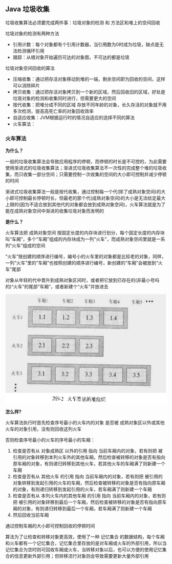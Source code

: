 ## Java 垃圾收集

垃圾收集算法必须要完成两件事：垃圾对象的检测 和 方法区和堆上的空间回收

垃圾对象的检测有两种方法

* 引用计数：每个对象都有个引用计数器，当引用数为0时成为垃圾，缺点是无法检测循环引用
* 跟踪：从根对象开始遍历可达的对象图，不可达的都是垃圾

垃圾对象空间回收的算法

* 压缩收集：通过把存活对象移动到堆的一端，剩余空间即为回收的空间，这样可以消除碎片
* 拷贝收集：通过把存活对象拷贝到一个新的区域，然后回收旧的区域，好处是垃圾对象的检测和收集同时进行，但需要更大的空间
* 按代收集：把堆分成不同的区域 存放不同年龄的对象，长久存活的对象就不用多次检测，提高高死亡率的对象回收效率
* 自适应收集：JVM根据运行时的情况自适应的选择不同的算法
* 火车算法：

### 火车算法

**为什么？**

一般的垃圾收集算法会导致应用程序的停顿，而停顿的时长是不可控的，为此需要使用渐进式的垃圾收集算法；渐进式垃圾收集算法不一次性的完成整个堆的垃圾收集，而只收集一部分空间；只需要控制一次收集的空间的大小即可控制并减少停顿的时间

渐进式垃圾收集算法一般是按代收集，通过控制每一个代(除了成熟对象空间)的大小即可控制最长停顿时长，但最老的那个代(成熟对象空间)的大小是无法给定最大上限的(因为不适合放到其他代的对象都会放到成熟对象空间)，火车算法就是为了能在成熟对象空间中渐进的收集垃圾对象而发明的

**是什么？**

火车算法把 成熟对象空间 按固定长度的内存块进行划分，每个固定长度的内存块叫“车厢”，多个“车厢”组成的内存块成为一列“火车”，而成熟对象空间里就是一系列“火车”组成的空间

“火车”按创建的顺序进行编号，编号小的火车里的对象都是比较老的对象，同样，一列“火车”里的“车厢”也按照创建的顺序进行编号，新创建的“车厢”会被放到“火车”尾部

对象从年轻的代中晋升到成熟对象区间时，或者把它放到已存在的(非最小号吗的)“火车”的尾部“车厢”，或者新建个“火车”并放进去

![alt text](./java_gc.png)

**怎么样?**

火车算法执行时首先检查序号最小的火车内的对象 是否被 成熟对象区以外或其他火车的对象引用，没有则回收这列火车

否则检查序号最小的火车的序号最小的车厢：

1. 检查是否有从 对象成熟区 以外的引用 指向 当前车厢内的对象，若有则把 被引用的对象转移到本列火车外的其他车厢，然后检查被转移的对象是否有指向原车厢的对象，有则递归转移到其他火车，若其他火车的车厢满了则新建一个车厢
2. 检查是否有从 其他火车 的引用 指向 当前车厢内的对象，若有则把 被引用的对象转移到发起引用的火车的车厢，然后检查被转移的对象是否有指向原车厢的对象，有则递归转移到发起引用的火车，若车厢满了则新建一个车厢
3. 检查是否有从 本列火车内的其他车厢 的引用 指向 当前车厢内的对象，若有则把 被引用的对象转移到最后一个车厢，然后检查被转移的对象是否有指向原车厢的对象，有则递归转移到最后一个车厢，若车厢满了则新建一个车厢
4. 然后回收当前车厢

通过控制车厢的大小即可控制回收的停顿时间

算法为了让检查和转移对象更高效，使用了一种 记忆集合 的数据结构，每个车厢和火车都有一个记忆集合，记忆集合里存放的是对车厢或火车的外部引用，所以当记忆集合为空时则可回收车厢或火车，当转移对象以后，也可以方便的使用记忆集合的信息更新外部引用；但转移流行对象则会导致需要更新大量外部引用